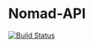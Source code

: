 # Nomad-API
[![Build Status](https://travis-ci.org/projectNomad/Nomad-API.svg?branch=develop)](https://travis-ci.org/projectNomad/Nomad-API)
